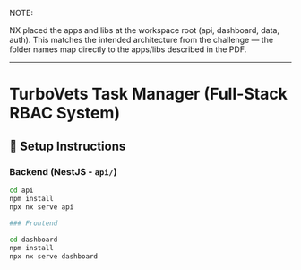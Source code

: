 NOTE: 

NX placed the apps and libs at the workspace root (api, dashboard, data, auth). This matches the intended architecture from the challenge — the folder names map directly to the apps/libs described in the PDF.


---------------------------------------------------------------------------------------------------------------------------------------------------------------------------------------------------------------------------------------------------------------------------------------------------------------------------
# TurboVets Task Manager (Full-Stack RBAC System)

## 🚀 Setup Instructions

### Backend (NestJS - `api/`)
```bash
cd api
npm install
npx nx serve api

### Frontend 
 
cd dashboard
npm install
npx nx serve dashboard
